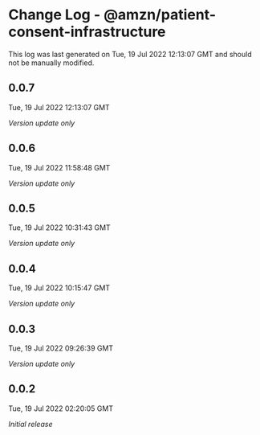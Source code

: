 # Change Log - @amzn/patient-consent-infrastructure

This log was last generated on Tue, 19 Jul 2022 12:13:07 GMT and should not be manually modified.

## 0.0.7
Tue, 19 Jul 2022 12:13:07 GMT

_Version update only_

## 0.0.6
Tue, 19 Jul 2022 11:58:48 GMT

_Version update only_

## 0.0.5
Tue, 19 Jul 2022 10:31:43 GMT

_Version update only_

## 0.0.4
Tue, 19 Jul 2022 10:15:47 GMT

_Version update only_

## 0.0.3
Tue, 19 Jul 2022 09:26:39 GMT

_Version update only_

## 0.0.2
Tue, 19 Jul 2022 02:20:05 GMT

_Initial release_

